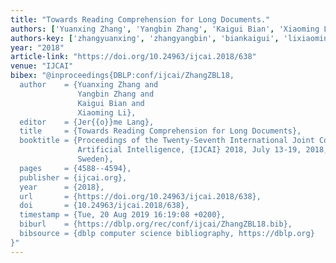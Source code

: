 ```yaml
---
title: "Towards Reading Comprehension for Long Documents."
authors: ['Yuanxing Zhang', 'Yangbin Zhang', 'Kaigui Bian', 'Xiaoming Li']
authors-key: ['zhangyuanxing', 'zhangyangbin', 'biankaigui', 'lixiaoming']
year: "2018"
article-link: "https://doi.org/10.24963/ijcai.2018/638"
venue: "IJCAI"
bibex: "@inproceedings{DBLP:conf/ijcai/ZhangZBL18,
  author    = {Yuanxing Zhang and
               Yangbin Zhang and
               Kaigui Bian and
               Xiaoming Li},
  editor    = {Jer{{o}}me Lang},
  title     = {Towards Reading Comprehension for Long Documents},
  booktitle = {Proceedings of the Twenty-Seventh International Joint Conference on
               Artificial Intelligence, {IJCAI} 2018, July 13-19, 2018, Stockholm,
               Sweden},
  pages     = {4588--4594},
  publisher = {ijcai.org},
  year      = {2018},
  url       = {https://doi.org/10.24963/ijcai.2018/638},
  doi       = {10.24963/ijcai.2018/638},
  timestamp = {Tue, 20 Aug 2019 16:19:08 +0200},
  biburl    = {https://dblp.org/rec/conf/ijcai/ZhangZBL18.bib},
  bibsource = {dblp computer science bibliography, https://dblp.org}
}"
---
```

